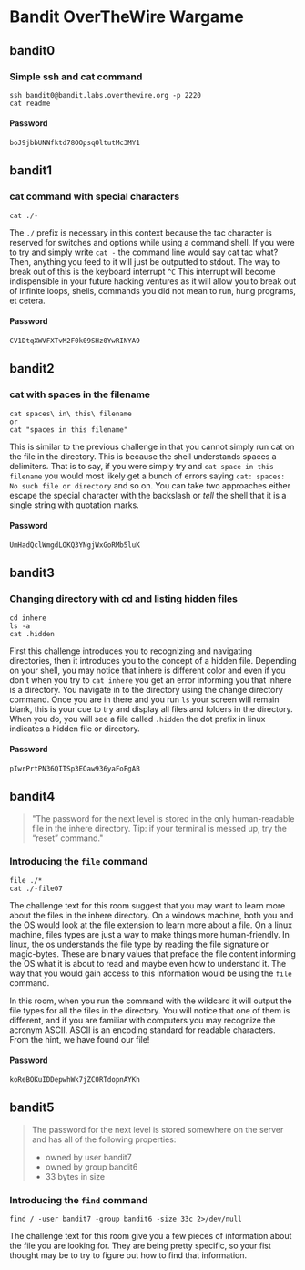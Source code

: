 # Bandit OverTheWire Wargame

## bandit0

### Simple ssh and cat command

    ssh bandit0@bandit.labs.overthewire.org -p 2220
    cat readme

#### Password

```
boJ9jbbUNNfktd78OOpsqOltutMc3MY1 
```

## bandit1

### cat command with special characters

    cat ./-

The ```./``` prefix is necessary in this context because the tac character is reserved for switches and options while using a command shell. If you were to try and simply write ``` cat - ``` the command line would say cat tac what? Then, anything you feed to it will just be outputted to stdout. The way to break out of this is the keyboard interrupt ```^C``` This interrupt will become indispensible in your future hacking ventures as it will allow you to break out of infinite loops, shells, commands you did not mean to run, hung programs, et cetera.

#### Password

```
CV1DtqXWVFXTvM2F0k09SHz0YwRINYA9 
```

## bandit2

### cat with spaces in the filename

    cat spaces\ in\ this\ filename
    or
    cat "spaces in this filename"

This is similar to the previous challenge in that you cannot simply run cat on the file in the directory. This is because the shell understands spaces a delimiters. That is to say, if you were simply try and ```cat space in this filename``` you would most likely get a bunch of errors saying ```cat: spaces: No such file or directory``` and so on. You can take two approaches either escape the special character with the backslash or *tell* the shell that it is a single string with quotation marks.

#### Password

    UmHadQclWmgdLOKQ3YNgjWxGoRMb5luK 

## bandit3

### Changing directory with cd and listing hidden files

    cd inhere
    ls -a
    cat .hidden

First this challenge introduces you to recognizing and navigating directories, then it introduces you to the concept of a hidden file. Depending on your shell, you may notice that inhere is different color and even if you don't when you try to ```cat inhere``` you get an error informing you that inhere is a directory. You navigate in to the directory using the change directory command. Once you are in there and you run ```ls``` your screen will remain blank, this is your cue to try and display all files and folders in the directory. When you do, you will see a file called ```.hidden``` the dot prefix in linux indicates a hidden file or directory.

#### Password

    pIwrPrtPN36QITSp3EQaw936yaFoFgAB 

## bandit4

> "The password for the next level is stored in the only human-readable file in the inhere directory. Tip: if your terminal is messed up, try the “reset” command."

### Introducing the ```file``` command

    file ./*
    cat ./-file07

The challenge text for this room suggest that you may want to learn more about the files in the inhere directory. On a windows machine, both you and the OS would look at the file extension to learn more about a file. On a linux machine, files types are just a way to make things more human-friendly. In linux, the os understands the file type by reading the file signature or magic-bytes. These are binary values that preface the file content informing the OS what it is about to read and maybe even how to understand it. The way that you would gain access to this information would be using the ```file``` command.

In this room, when you run the command with the wildcard it will output the file types for all the files in the directory. You will notice that one of them is different, and if you are familiar with computers you may recognize the acronym ASCII. ASCII is an encoding standard for readable characters. From the hint, we have found our file!

#### Password

    koReBOKuIDDepwhWk7jZC0RTdopnAYKh

## bandit5

> The password for the next level is stored somewhere on the server and has all of the following properties:
>
> * owned by user bandit7
> * owned by group bandit6
> * 33 bytes in size

### Introducing the ```find``` command

    find / -user bandit7 -group bandit6 -size 33c 2>/dev/null

The challenge text for this room give you a few pieces of information about the
file you are looking for. They are being pretty specific, so your fist thought
may be to try to figure out how to find that information. 
